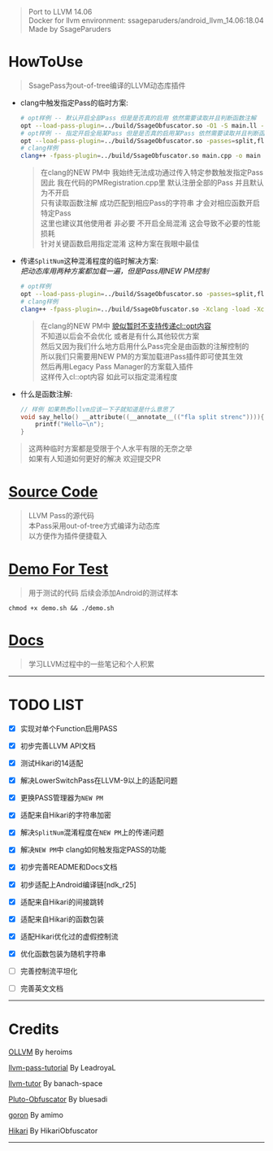 >
> Port to LLVM 14.06<br>
> Docker for llvm environment: ssageparuders/android_llvm_14.06:18.04<br>
> Made by SsageParuders<br>
>

# HowToUse

> SsagePass为out-of-tree编译的LLVM动态库插件<br>

- clang中触发指定Pass的临时方案:<br>

    ```bash
    # opt样例 -- 默认开启全部Pass 但是是否真的启用 依然需要读取并且判断函数注解
    opt --load-pass-plugin=../build/SsageObfuscator.so -O1 -S main.ll -o main_fla.ll
    # opt样例 -- 指定开启全局某Pass 但是是否真的启用某Pass 依然需要读取并且判断函数注解
    opt --load-pass-plugin=../build/SsageObfuscator.so -passes=split,fla -S main.ll -o main_fla.ll
    # clang样例
    clang++ -fpass-plugin=../build/SsageObfuscator.so main.cpp -o main
    ```
    > 在clang的NEW PM中 我始终无法成功通过传入特定参数触发指定Pass<br>
    > 因此 我在代码的PMRegistration.cpp里 默认注册全部的Pass 并且默认为不开启<br>
    > 只有读取函数注解 成功匹配到相应Pass的字符串 才会对相应函数开启特定Pass<br>
    > 这里也建议其他使用者 非必要 不开启全局混淆 这会导致不必要的性能损耗<br>
    > 针对关键函数启用指定混淆 这种方案在我眼中最佳

- 传递`SplitNum`这种混淆程度的临时解决方案:<br>
    *把动态库用两种方案都加载一遍，但是Pass用NEW PM控制*
    ```bash
    # opt样例
    opt --load-pass-plugin=../build/SsageObfuscator.so -passes=split,fla -load ../Build/SsageObfuscator.so -split_num=7 -S main.ll -o main_fla.ll
    # clang样例
    clang++ -fpass-plugin=../build/SsageObfuscator.so -Xclang -load -Xclang ../build/SsageObfuscator.so -mllvm -split_num=7 main.cpp -o main
    ```
    > 在clang的NEW PM中 [貌似暂时不支持传递cl::opt内容](https://github.com/banach-space/llvm-tutor/blob/c69893afc6248a5b3c72d38a8ec5600a50f92bb4/lib/MBAAdd.cpp#L12-L19)<br>
    > 不知道以后会不会优化 或者是有什么其他较优方案<br>
    > 然后又因为我们什么地方启用什么Pass完全是由函数的注解控制的<br>
    > 所以我们只需要用NEW PM的方案加载进Pass插件即可使其生效<br>
    > 然后再用Legacy Pass Manager的方案载入插件<br>
    > 这样传入cl::opt内容 如此可以指定混淆程度

- 什么是函数注解:<br>
    ```cpp
    // 样例 如果熟悉ollvm应该一下子就知道是什么意思了
    void say_hello() __attribute((__annotate__(("fla split strenc")))){
        printf("Hello~\n");
    }
    ```

> 这两种临时方案都是受限于个人水平有限的无奈之举<br>
> 如果有人知道如何更好的解决 欢迎提交PR

# [Source Code](./Obfuscation/)

> LLVM Pass的源代码<br>
> 本Pass采用out-of-tree方式编译为动态库<br>
> 以方便作为插件便捷载入

# [Demo For Test](./Demo/)

> 用于测试的代码 后续会添加Android的测试样本

```shell
chmod +x demo.sh && ./demo.sh
```

# [Docs](./docs/)

> 学习LLVM过程中的一些笔记和个人积累

---

# TODO LIST

- [x] 实现对单个Function启用PASS

- [x] 初步完善LLVM API文档

- [x] 测试Hikari的14适配

- [x] 解决LowerSwitchPass在LLVM-9以上的适配问题

- [x] 更换PASS管理器为`NEW PM`

- [x] 适配来自Hikari的字符串加密

- [x] 解决`SplitNum`混淆程度在`NEW PM`上的传递问题

- [x] 解决`NEW PM`中 clang如何触发指定PASS的功能

- [x] 初步完善README和Docs文档

- [x] 初步适配上Android编译链[ndk_r25]

- [x] 适配来自Hikari的间接跳转

- [x] 适配来自Hikari的函数包装

- [x] 适配Hikari优化过的虚假控制流

- [x] 优化函数包装为随机字符串

- [ ] 完善控制流平坦化

- [ ] 完善英文文档

---

# Credits

[OLLVM](https://github.com/heroims/obfuscator) By heroims

[llvm-pass-tutorial](https://github.com/LeadroyaL/llvm-pass-tutorial) By LeadroyaL

[llvm-tutor](https://github.com/banach-space/llvm-tutor) By banach-space

[Pluto-Obfuscator](https://github.com/bluesadi/Pluto-Obfuscator) By bluesadi

[goron](https://github.com/amimo/goron) By amimo

[Hikari](https://github.com/HikariObfuscator/Hikari) By HikariObfuscator

---